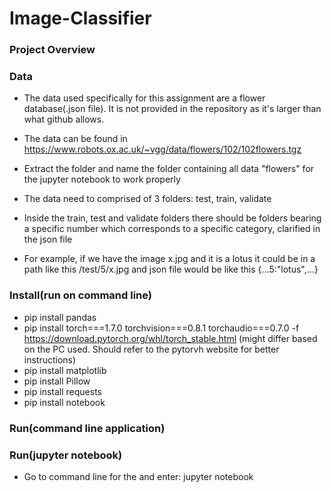 # Image-Classifier

### Project Overview

### Data
- The data used specifically for this assignment are a flower database(.json file). It is not provided in the repository as it's larger than what github allows.
- The data can be found in https://www.robots.ox.ac.uk/~vgg/data/flowers/102/102flowers.tgz
- Extract the folder and name the folder containing all data "flowers" for the jupyter notebook to work properly

- The data need to comprised of 3 folders: test, train, validate

- Inside the train, test and validate folders there should be folders bearing a specific number which corresponds to a specific category, clarified in the json file
- For example, if we have the image x.jpg and it is a lotus it could be in a path like this /test/5/x.jpg and json file would be like this {...5:"lotus",...}

### Install(run on command line)
- pip install pandas
- pip install torch===1.7.0 torchvision===0.8.1 torchaudio===0.7.0 -f https://download.pytorch.org/whl/torch_stable.html (might differ based on the PC used. Should refer to the pytorvh website for better instructions)
- pip install matplotlib
- pip install Pillow
- pip install requests
- pip install notebook

### Run(command line application)


### Run(jupyter notebook)
- Go to command line for the and enter:
jupyter notebook

